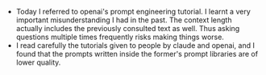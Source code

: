 - Today I referred to openai's prompt engineering tutorial. I learnt a very important misunderstanding I had in the past. The context length actually includes the previously consulted text as well. Thus asking questions multiple times frequently risks making things worse.
- I read carefully the tutorials given to people by claude and openai, and I found that the prompts written inside the former's prompt libraries are of lower quality.